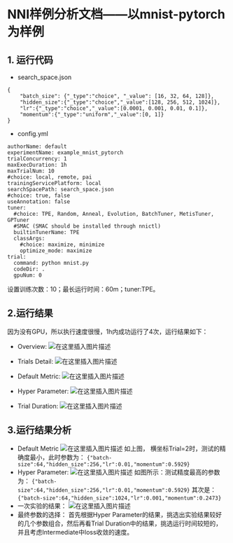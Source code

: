 # NNI样例分析文档——以mnist-pytorch为样例
## 1. 运行代码
- search_space.json
```
{
    "batch_size": {"_type":"choice", "_value": [16, 32, 64, 128]},
    "hidden_size":{"_type":"choice","_value":[128, 256, 512, 1024]},
    "lr":{"_type":"choice","_value":[0.0001, 0.001, 0.01, 0.1]},
    "momentum":{"_type":"uniform","_value":[0, 1]}
}
```
- config.yml
```
authorName: default
experimentName: example_mnist_pytorch
trialConcurrency: 1
maxExecDuration: 1h
maxTrialNum: 10
#choice: local, remote, pai
trainingServicePlatform: local
searchSpacePath: search_space.json
#choice: true, false
useAnnotation: false
tuner:
  #choice: TPE, Random, Anneal, Evolution, BatchTuner, MetisTuner, GPTuner
  #SMAC (SMAC should be installed through nnictl)
  builtinTunerName: TPE
  classArgs:
    #choice: maximize, minimize
    optimize_mode: maximize
trial:
  command: python mnist.py
  codeDir: .
  gpuNum: 0
```
设置训练次数：10；最长运行时间：60m；tuner:TPE。
## 2.运行结果
因为没有GPU，所以执行速度很慢，1h内成功运行了4次，运行结果如下：
- Overview:
![在这里插入图片描述](https://img-blog.csdnimg.cn/20201204195727587.PNG?x-oss-process=image/watermark,type_ZmFuZ3poZW5naGVpdGk,shadow_10,text_aHR0cHM6Ly9ibG9nLmNzZG4ubmV0L3dlaXhpbl80MzQwODU5OQ==,size_16,color_FFFFFF,t_70)

- Trials Detail:
![在这里插入图片描述](https://img-blog.csdnimg.cn/20201204195453142.PNG?x-oss-process=image/watermark,type_ZmFuZ3poZW5naGVpdGk,shadow_10,text_aHR0cHM6Ly9ibG9nLmNzZG4ubmV0L3dlaXhpbl80MzQwODU5OQ==,size_16,color_FFFFFF,t_70)
- Default Metric:
![在这里插入图片描述](https://img-blog.csdnimg.cn/20201204195906535.PNG?x-oss-process=image/watermark,type_ZmFuZ3poZW5naGVpdGk,shadow_10,text_aHR0cHM6Ly9ibG9nLmNzZG4ubmV0L3dlaXhpbl80MzQwODU5OQ==,size_16,color_FFFFFF,t_70)
- Hyper Parameter:
![在这里插入图片描述](https://img-blog.csdnimg.cn/20201204195946475.PNG?x-oss-process=image/watermark,type_ZmFuZ3poZW5naGVpdGk,shadow_10,text_aHR0cHM6Ly9ibG9nLmNzZG4ubmV0L3dlaXhpbl80MzQwODU5OQ==,size_16,color_FFFFFF,t_70)
- Trial Duration:
![在这里插入图片描述](https://img-blog.csdnimg.cn/20201204200030211.PNG?x-oss-process=image/watermark,type_ZmFuZ3poZW5naGVpdGk,shadow_10,text_aHR0cHM6Ly9ibG9nLmNzZG4ubmV0L3dlaXhpbl80MzQwODU5OQ==,size_16,color_FFFFFF,t_70)
## 3.运行结果分析
- Default Metric
![在这里插入图片描述](https://img-blog.csdnimg.cn/20201204200415228.PNG?x-oss-process=image/watermark,type_ZmFuZ3poZW5naGVpdGk,shadow_10,text_aHR0cHM6Ly9ibG9nLmNzZG4ubmV0L3dlaXhpbl80MzQwODU5OQ==,size_16,color_FFFFFF,t_70)
如上图， 横坐标Trial=2时，测试的精确度最小，此时参数为：
```{"batch-size":64,"hidden_size":256,"lr":0.01,"momentum":0.5929}```
- Hyper Parameter:
![在这里插入图片描述](https://img-blog.csdnimg.cn/20201204200826497.PNG?x-oss-process=image/watermark,type_ZmFuZ3poZW5naGVpdGk,shadow_10,text_aHR0cHM6Ly9ibG9nLmNzZG4ubmV0L3dlaXhpbl80MzQwODU5OQ==,size_16,color_FFFFFF,t_70)
如图所示：测试精度最高的参数为：
```{"batch-size":64,"hidden_size":256,"lr":0.01,"momentum":0.5929}```
其次是：
```{"batch-size":64,"hidden_size":1024,"lr":0.001,"momentum":0.2473}```
- 一次实验的结果：
![在这里插入图片描述](https://img-blog.csdnimg.cn/20201204201122207.PNG)
- 最终参数的选择：
首先根据Hyper Parameter的结果，挑选出实验结果较好的几个参数组合，然后再看Trial Duration中的结果，挑选运行时间较短的，并且考虑Intermediate中loss收敛的速度。
